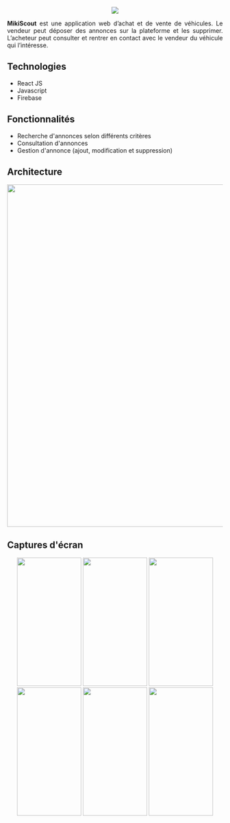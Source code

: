 <p align="center">
  <img src="https://user-images.githubusercontent.com/48489202/143305206-04ef9213-d99b-4e39-8c49-5fff5dac33b0.png">
</p>
<p align="justify">
<b>MikiScout</b> est une application web d’achat et de vente de véhicules. Le vendeur peut déposer des annonces sur la plateforme et les 
supprimer. L’acheteur peut consulter et rentrer en contact avec le vendeur du véhicule qui l’intéresse.
</p>

## Technologies
* React JS
* Javascript
* Firebase
	
## Fonctionnalités
* Recherche d'annonces selon différents critères
* Consultation d'annonces
* Gestion d'annonce (ajout, modification et suppression)

## Architecture
<p align="center">
	<img width="800" height="auto" src="https://user-images.githubusercontent.com/48489202/143318755-401bda75-253e-47dd-8f10-7673c5089230.png">
</p>

## Captures d'écran
<p align="center">
	<img width="150" height="300" src="https://user-images.githubusercontent.com/48489202/143312125-cde21f18-24c4-447e-9748-e14961e4fdb0.jpg">
	<img width="150" height="300" src="https://user-images.githubusercontent.com/48489202/143312185-6ff5e732-7064-4846-98d3-779cb22d60ed.jpg">
	<img width="150" height="300" src="https://user-images.githubusercontent.com/48489202/143312178-cc89b2aa-1ded-47e0-a7d1-cd244988fab3.jpg">
	<img width="150" height="300" src="https://user-images.githubusercontent.com/48489202/143312156-3f9fee8c-2c0b-484a-9674-630fa1ee7f2c.png">
	<img width="150" height="300" src="https://user-images.githubusercontent.com/48489202/143312166-bea856a8-982d-47f3-9cea-a003e1cd1a15.jpg">
	<img width="150" height="300" src="https://user-images.githubusercontent.com/48489202/143312143-e4e0018c-d812-4aa9-8538-a2879d35b4d1.jpg">
	
</p>
